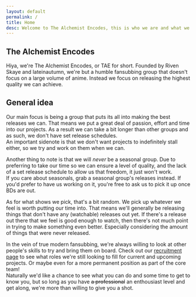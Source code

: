 ```yaml
---
layout: default
permalink: /
title: Home
desc: Welcome to The Alchemist Encodes, this is who we are and what we're all about.
---
```

## The Alchemist Encodes ##

Hiya, we're The Alchemist Encodes, or TAE for short. Founded by Riven Skaye and
lateinautumn, we're but a humble fansubbing group that doesn't focus on a large
volume of anime. Instead we focus on releasing the highest quality we can achieve.

## General idea ##

Our main focus is being a group that puts its all into making the best releases
we can. That means we put a great deal of passion, effort and time into our projects.
As a result we can take a bit longer than other groups and as such, we don't
have set release schedules.<br />An important sidenote is that we don't want projects
to indefinitely stall either, so we try and work on them when we can.

Another thing to note is that we will _never_ be a seasonal group. Due to preferring
to take our time so we can ensure a level of quality, and the lack of a set
release schedule to allow us that freedom, it just won't work.<br />
If you care about seasonals, grab a seasonal group's releases instead. If you'd
prefer to have us working on it, you're free to ask us to pick it up once BDs are out.

As for what shows we pick, that's a bit random. We pick up whatever we feel
is worth putting our time into. That means we'll generally be releasing things
that don't have any (watchable) releases out yet. If there's a release out there
that we feel is good enough to watch, then there's not much point in trying to
make something even better. Especially considering the amount of things that were
never released.

In the vein of true modern fansubbing, we're always willing to look at other people's
skills to try and bring them on board. Check out our [recruitment page](/recruitment.html) to see what
roles we're still looking to fill for current and upcoming projects.
Or maybe even for a more permanent position as part of the core team!<br />
Naturally we'd like a chance to see what you can do and some time to get to know you,
but so long as you have ~~a professional~~ an enthousiast level and get along,
we're more than willing to give you a shot.

